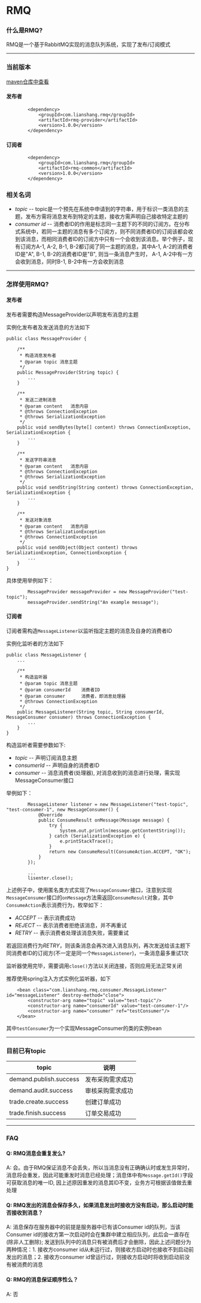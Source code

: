 # RMQ

 
### 什么是RMQ?
RMQ是一个基于RabbitMQ实现的消息队列系统，实现了发布/订阅模式

---

### 当前版本

[maven仓库中查看](http://192.168.1.251:8081/artifactory/webapp/search/artifact/?q=rmq-*-1.0.0.*)

#### 发布者

```
		<dependency>
            <groupId>com.lianshang.rmq</groupId>
            <artifactId>rmq-provider</artifactId>
            <version>1.0.0</version>
        </dependency>
```

#### 订阅者
```
        <dependency>
            <groupId>com.lianshang.rmq</groupId>
            <artifactId>rmq-common</artifactId>
            <version>1.0.0</version>
        </dependency>
```

### 相关名词
* *topic* -- topic是一个预先在系统中申请到的字符串，用于标识一类消息的主题，发布方需将消息发布到特定的主题，接收方需声明自己接收特定主题的
* *consumer id* -- 消费者ID的作用是标志同一主题下的不同的订阅方。在分布式系统中，若同一主题的消息有多个订阅方，则不同消费者ID的订阅该都会收到该消息，而相同消费者ID的订阅方中只有一个会收到该消息。举个例子，现有订阅方A-1, A-2, B-1, B-2都订阅了同一主题的消息，其中A-1, A-2的消费者ID是"A", B-1, B-2的消费者ID是"B", 则当一条消息产生时， A-1, A-2中有一方会收到消息，同时B-1, B-2中有一方会收到消息

---


### 怎样使用RMQ?
#### 发布者
发布者需要构造MessageProvider以声明发布消息的主题

实例化发布者及发送消息的方法如下

```
public class MessageProvider {

    /**
     * 构造消息发布者
     * @param topic 消息主题
     */
    public MessageProvider(String topic) {
        ...
    }

    /**
     * 发送二进制消息
     * @param content   消息内容
     * @throws ConnectionException
     * @throws SerializationException   
     */
    public void sendBytes(byte[] content) throws ConnectionException, SerializationException {
        ...
    }

    /**
     * 发送字符串消息
     * @param content   消息内容
     * @throws ConnectionException
     * @throws SerializationException
     */
    public void sendString(String content) throws ConnectionException, SerializationException {
        ...
    }

    /**
     * 发送对象消息
     * @param content   消息内容
     * @throws SerializationException
     * @throws ConnectionException
     */
    public void sendObject(Object content) throws SerializationException, ConnectionException {
        ...
    }
}

```

具体使用举例如下：

```
		MessageProvider messageProvider = new MessageProvider("test-topic");
        messageProvider.sendString("An example message");        
```


#### 订阅者

订阅者需构造`MessageListener`以监听指定主题的消息及自身的消费者ID

实例化监听者的方法如下

```
public class MessageListener {
	...

    /**
     * 构造监听器
     * @param topic 消息主题
     * @param consumerId    消费者ID
     * @param consumer      消费者，即消息处理器
     * @throws ConnectionException
     */
    public MessageListener(String topic, String consumerId, MessageConsumer consumer) throws ConnectionException {
        ...
    }
}
```

构造监听者需要参数如下:

* *topic* -- 声明订阅消息主题	
* *consumerId* -- 声明自身的消费者ID
* *consumer* -- 消息消费者(处理器), 对消息收到的消息进行处理，需实现MessageConsumer接口

举例如下：

```
		MessageListener listener = new MessageListener("test-topic", "test-consumer-1", new MessageConsumer() {
            @Override
            public ConsumeResult onMessage(Message message) {
                try {
                    System.out.println(message.getContentString());
                } catch (SerializationException e) {
                    e.printStackTrace();
                }
                return new ConsumeResult(ConsumeAction.ACCEPT, "OK");
            }
        });
        
        ...
        lisenter.close();
```
上述例子中，使用匿名类方式实现了`MessageConsumer`接口，注意到实现`MessageConsumer`接口的`onMessage`方法需返回`ConsumeResult`对象，其中`ConsumeAction`表示消费行为，枚举如下：

* *ACCEPT* -- 表示消费成功
* *REJECT* -- 表示消费者拒绝该消息，并不再重试
* *RETRY* -- 表示消费者处理该消息失败，需要重试

若返回消费行为*RETRY*，则该条消息会再次进入消息队列，再次发送给该主题下同消费者ID的订阅方(不一定是同一个`MessageListener`)，一条消息最多重试1次

监听器使用完毕，需要调用`close()`方法以关闭连接，否则应用无法正常关闭

推荐使用spring注入方式实例化监听器，如下

```
	<bean class="com.lianshang.rmq.consumer.MessageListener" id="messageListener" destroy-method="close">
        <constructor-arg name="topic" value="test-topic"/>
        <constructor-arg name="consumerId" value="test-consumer-1"/>
        <constructor-arg name="consumer" ref="testConsumer"/>
    </bean>
```
其中`testConsumer`为一个实现MessageConsumer的类的实例bean

---

### 目前已有topic

|topic | 说明|
|------|-------|
|demand.publish.success|发布采购需求成功|
|demand.audit.success|审核采购需求成功|
|trade.create.success|创建订单成功|
|trade.finish.success|订单交易成功|

---

### FAQ

#### Q: RMQ消息会重复发么?

A: 会。由于RMQ保证消息不会丢失，所以当消息没有正确确认时或发生异常时，消息将会重发，因此可能重发时消息已经处理；消息体中有`Message.getId()`字段可获取消息的唯一ID, 因上述原因重发的消息其ID不变，业务方可根据该值做去重处理

#### Q: RMQ发出的消息会保存多久，如果消息发出时接收方没有启动，那么启动时能否接收到消息？

A: 消息保存在服务器中的前提是服务器中已有该Consumer id的队列，当该Consumer id的接收方第一次启动时会在集群中建立相应队列，此后会一直存在(除非人工删除); 发送到队列中的消息只有被消费后才会删除，因此上述问题分为两种情况：1. 接收方consumer id从未运行过，则接收方启动时也接收不到启动前发出的消息；2. 接收方consumer id曾运行过，则接收方启动时将收到启动前没有被消费的消息

#### Q: RMQ的消息保证顺序性么？

A: 否